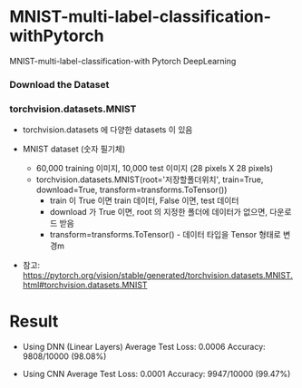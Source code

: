 # MNIST-multi-label-classification-withPytorch
MNIST-multi-label-classification-with Pytorch DeepLearning

### Download the Dataset
### torchvision.datasets.MNIST
- torchvision.datasets 에 다양한 datasets 이 있음
- MNIST dataset (숫자 필기체)
  - 60,000 training 이미지, 10,000 test 이미지 (28 pixels X 28 pixels)
  - torchvision.datasets.MNIST(root='저장할폴더위치', train=True, download=True, transform=transforms.ToTensor())
    - train 이 True 이면 train 데이터, False 이면, test 데이터
    - download 가 True 이면, root 의 지정한 폴더에 데이터가 없으면, 다운로드 받음
    - transform=transforms.ToTensor() - 데이터 타입을 Tensor 형태로 변경m
    
- 참고: https://pytorch.org/vision/stable/generated/torchvision.datasets.MNIST.html#torchvision.datasets.MNIST

# Result
- Using DNN (Linear Layers)
Average Test Loss: 0.0006
Accuracy: 9808/10000 (98.08%)

- Using CNN
Average Test Loss: 0.0001
Accuracy: 9947/10000 (99.47%)

